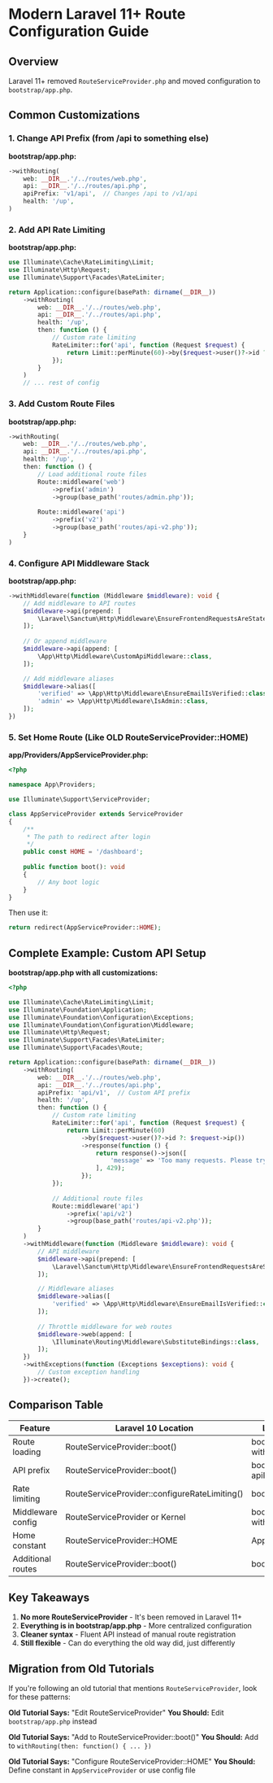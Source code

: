 # Modern Laravel 11+ Route Configuration Guide

## Overview
Laravel 11+ removed `RouteServiceProvider.php` and moved configuration to `bootstrap/app.php`.

## Common Customizations

### 1. Change API Prefix (from /api to something else)

**bootstrap/app.php:**
```php
->withRouting(
    web: __DIR__.'/../routes/web.php',
    api: __DIR__.'/../routes/api.php',
    apiPrefix: 'v1/api',  // Changes /api to /v1/api
    health: '/up',
)
```

### 2. Add API Rate Limiting

**bootstrap/app.php:**
```php
use Illuminate\Cache\RateLimiting\Limit;
use Illuminate\Http\Request;
use Illuminate\Support\Facades\RateLimiter;

return Application::configure(basePath: dirname(__DIR__))
    ->withRouting(
        web: __DIR__.'/../routes/web.php',
        api: __DIR__.'/../routes/api.php',
        health: '/up',
        then: function () {
            // Custom rate limiting
            RateLimiter::for('api', function (Request $request) {
                return Limit::perMinute(60)->by($request->user()?->id ?: $request->ip());
            });
        }
    )
    // ... rest of config
```

### 3. Add Custom Route Files

**bootstrap/app.php:**
```php
->withRouting(
    web: __DIR__.'/../routes/web.php',
    api: __DIR__.'/../routes/api.php',
    health: '/up',
    then: function () {
        // Load additional route files
        Route::middleware('web')
            ->prefix('admin')
            ->group(base_path('routes/admin.php'));
            
        Route::middleware('api')
            ->prefix('v2')
            ->group(base_path('routes/api-v2.php'));
    }
)
```

### 4. Configure API Middleware Stack

**bootstrap/app.php:**
```php
->withMiddleware(function (Middleware $middleware): void {
    // Add middleware to API routes
    $middleware->api(prepend: [
        \Laravel\Sanctum\Http\Middleware\EnsureFrontendRequestsAreStateful::class,
    ]);
    
    // Or append middleware
    $middleware->api(append: [
        \App\Http\Middleware\CustomApiMiddleware::class,
    ]);

    // Add middleware aliases
    $middleware->alias([
        'verified' => \App\Http\Middleware\EnsureEmailIsVerified::class,
        'admin' => \App\Http\Middleware\IsAdmin::class,
    ]);
})
```

### 5. Set Home Route (Like OLD RouteServiceProvider::HOME)

**app/Providers/AppServiceProvider.php:**
```php
<?php

namespace App\Providers;

use Illuminate\Support\ServiceProvider;

class AppServiceProvider extends ServiceProvider
{
    /**
     * The path to redirect after login
     */
    public const HOME = '/dashboard';
    
    public function boot(): void
    {
        // Any boot logic
    }
}
```

Then use it:
```php
return redirect(AppServiceProvider::HOME);
```

## Complete Example: Custom API Setup

**bootstrap/app.php with all customizations:**
```php
<?php

use Illuminate\Cache\RateLimiting\Limit;
use Illuminate\Foundation\Application;
use Illuminate\Foundation\Configuration\Exceptions;
use Illuminate\Foundation\Configuration\Middleware;
use Illuminate\Http\Request;
use Illuminate\Support\Facades\RateLimiter;
use Illuminate\Support\Facades\Route;

return Application::configure(basePath: dirname(__DIR__))
    ->withRouting(
        web: __DIR__.'/../routes/web.php',
        api: __DIR__.'/../routes/api.php',
        apiPrefix: 'api/v1',  // Custom API prefix
        health: '/up',
        then: function () {
            // Custom rate limiting
            RateLimiter::for('api', function (Request $request) {
                return Limit::perMinute(60)
                    ->by($request->user()?->id ?: $request->ip())
                    ->response(function () {
                        return response()->json([
                            'message' => 'Too many requests. Please try again later.'
                        ], 429);
                    });
            });
            
            // Additional route files
            Route::middleware('api')
                ->prefix('api/v2')
                ->group(base_path('routes/api-v2.php'));
        }
    )
    ->withMiddleware(function (Middleware $middleware): void {
        // API middleware
        $middleware->api(prepend: [
            \Laravel\Sanctum\Http\Middleware\EnsureFrontendRequestsAreStateful::class,
        ]);

        // Middleware aliases
        $middleware->alias([
            'verified' => \App\Http\Middleware\EnsureEmailIsVerified::class,
        ]);
        
        // Throttle middleware for web routes
        $middleware->web(append: [
            \Illuminate\Routing\Middleware\SubstituteBindings::class,
        ]);
    })
    ->withExceptions(function (Exceptions $exceptions): void {
        // Custom exception handling
    })->create();
```

## Comparison Table

| Feature | Laravel 10 Location | Laravel 11+ Location |
|---------|---------------------|----------------------|
| Route loading | RouteServiceProvider::boot() | bootstrap/app.php withRouting() |
| API prefix | RouteServiceProvider::boot() | bootstrap/app.php apiPrefix |
| Rate limiting | RouteServiceProvider::configureRateLimiting() | bootstrap/app.php then() |
| Middleware config | RouteServiceProvider or Kernel | bootstrap/app.php withMiddleware() |
| Home constant | RouteServiceProvider::HOME | AppServiceProvider::HOME |
| Additional routes | RouteServiceProvider::boot() | bootstrap/app.php then() |

## Key Takeaways

1. **No more RouteServiceProvider** - It's been removed in Laravel 11+
2. **Everything is in bootstrap/app.php** - More centralized configuration
3. **Cleaner syntax** - Fluent API instead of manual route registration
4. **Still flexible** - Can do everything the old way did, just differently

## Migration from Old Tutorials

If you're following an old tutorial that mentions `RouteServiceProvider`, look for these patterns:

**Old Tutorial Says:** "Edit RouteServiceProvider"
**You Should:** Edit `bootstrap/app.php` instead

**Old Tutorial Says:** "Add to RouteServiceProvider::boot()"
**You Should:** Add to `withRouting(then: function() { ... })`

**Old Tutorial Says:** "Configure RouteServiceProvider::HOME"
**You Should:** Define constant in `AppServiceProvider` or use config file

